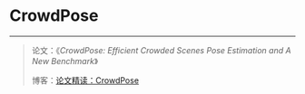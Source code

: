 # CrowdPose

---

> 论文：《*CrowdPose: Efficient Crowded Scenes Pose Estimation and A New Benchmark*》
>
> 博客：[论文精读：CrowdPose](https://zhuanlan.zhihu.com/p/133760986)

